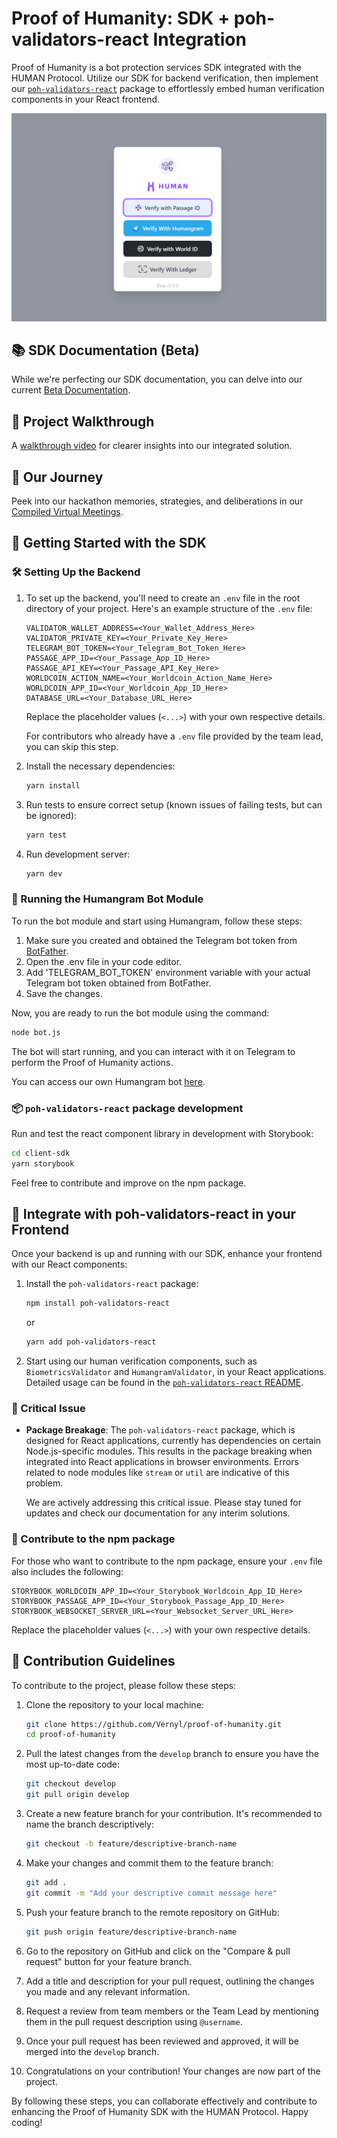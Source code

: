 # Proof of Humanity: SDK + poh-validators-react Integration

Proof of Humanity is a bot protection services SDK integrated with the HUMAN Protocol. Utilize our SDK for backend verification, then implement our [`poh-validators-react`](https://npmjs.com/package/poh-validators-react) package to effortlessly embed human verification components in your React frontend.

![Example Image](./client-sdk/src/assets/human-2.png)

## 📚 SDK Documentation (Beta)

While we're perfecting our SDK documentation, you can delve into our current [Beta Documentation](https://poh-docs.netlify.app/).

## 🎥 Project Walkthrough

A [walkthrough video](https://www.loom.com/share/6364e69675584fa7801552ec3d4651a4?sid=d95b031d-3c48-4434-b309-64654c3728c4) for clearer insights into our integrated solution.

## 📅 Our Journey

Peek into our hackathon memories, strategies, and deliberations in our [Compiled Virtual Meetings](https://drive.google.com/file/d/1qCMH9KheaxXcAZRMXKbSMNzXt6FFUprI/view?usp=sharing).

## 🏁 Getting Started with the SDK

### 🛠️ Setting Up the Backend

1. To set up the backend, you'll need to create an `.env` file in the root directory of your project. Here's an example structure of the `.env` file:
    
    ```
    VALIDATOR_WALLET_ADDRESS=<Your_Wallet_Address_Here>
    VALIDATOR_PRIVATE_KEY=<Your_Private_Key_Here>
    TELEGRAM_BOT_TOKEN=<Your_Telegram_Bot_Token_Here>
    PASSAGE_APP_ID=<Your_Passage_App_ID_Here>
    PASSAGE_API_KEY=<Your_Passage_API_Key_Here>
    WORLDCOIN_ACTION_NAME=<Your_Worldcoin_Action_Name_Here>
    WORLDCOIN_APP_ID=<Your_Worldcoin_App_ID_Here>
    DATABASE_URL=<Your_Database_URL_Here>
    ```
    
    Replace the placeholder values (`<...>`) with your own respective details.
    
    For contributors who already have a `.env` file provided by the team lead, you can skip this step.

2. Install the necessary dependencies:
   ```bash
   yarn install
   ```
3. Run tests to ensure correct setup (known issues of failing tests, but can be ignored):
   ```bash
   yarn test
   ```
3. Run development server:
   ```bash
   yarn dev
   ```

### 🤖 Running the Humangram Bot Module
To run the bot module and start using Humangram, follow these steps:

1. Make sure you created and obtained the Telegram bot token from [BotFather](https://t.me/botfather).
2. Open the .env file in your code editor.
3. Add 'TELEGRAM_BOT_TOKEN' environment variable with your actual Telegram bot token obtained from BotFather.
4. Save the changes.

Now, you are ready to run the bot module using the command:

```bash
node bot.js
```

The bot will start running, and you can interact with it on Telegram to perform the Proof of Humanity actions.

You can access our own Humangram bot [here](http://t.me/HumanityGuardBot).

### 📦 `poh-validators-react` package development
Run and test the react component library in development with Storybook:
   ```bash
   cd client-sdk
   yarn storybook
   ```
Feel free to contribute and improve on the npm package.

## 🔌 Integrate with poh-validators-react in your Frontend

Once your backend is up and running with our SDK, enhance your frontend with our React components:

1. Install the `poh-validators-react` package:
   ```bash
   npm install poh-validators-react
   ```
   or
   ```bash
   yarn add poh-validators-react
   ```

2. Start using our human verification components, such as `BiometricsValidator` and `HumangramValidator`, in your React applications. Detailed usage can be found in the [`poh-validators-react` README](https://npmjs.com/package/poh-validators-react).

### 🚨 Critical Issue

- **Package Breakage**: The `poh-validators-react` package, which is designed for React applications, currently has dependencies on certain Node.js-specific modules. This results in the package breaking when integrated into React applications in browser environments. Errors related to node modules like `stream` or `util` are indicative of this problem.
  
  We are actively addressing this critical issue. Please stay tuned for updates and check our documentation for any interim solutions.

### 🚀 Contribute to the npm package

For those who want to contribute to the npm package, ensure your `.env` file also includes the following:

```
STORYBOOK_WORLDCOIN_APP_ID=<Your_Storybook_Worldcoin_App_ID_Here>
STORYBOOK_PASSAGE_APP_ID=<Your_Storybook_Passage_App_ID_Here>
STORYBOOK_WEBSOCKET_SERVER_URL=<Your_Websocket_Server_URL_Here>
```

Replace the placeholder values (`<...>`) with your own respective details.

## 🌟 Contribution Guidelines

To contribute to the project, please follow these steps:

1. Clone the repository to your local machine:
   ```bash
   git clone https://github.com/Vernyl/proof-of-humanity.git
   cd proof-of-humanity
   ```

2. Pull the latest changes from the `develop` branch to ensure you have the most up-to-date code:
   ```bash
   git checkout develop
   git pull origin develop
   ```

3. Create a new feature branch for your contribution. It's recommended to name the branch descriptively:
   ```bash
   git checkout -b feature/descriptive-branch-name
   ```

4. Make your changes and commit them to the feature branch:
   ```bash
   git add .
   git commit -m "Add your descriptive commit message here"
   ```

5. Push your feature branch to the remote repository on GitHub:
   ```bash
   git push origin feature/descriptive-branch-name
   ```

6. Go to the repository on GitHub and click on the "Compare & pull request" button for your feature branch.

7. Add a title and description for your pull request, outlining the changes you made and any relevant information.

8. Request a review from team members or the Team Lead by mentioning them in the pull request description using `@username`.

9. Once your pull request has been reviewed and approved, it will be merged into the `develop` branch.

10. Congratulations on your contribution! Your changes are now part of the project.

By following these steps, you can collaborate effectively and contribute to enhancing the Proof of Humanity SDK with the HUMAN Protocol. Happy coding!
